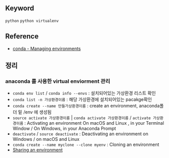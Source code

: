 ## Keyword
`python` `python virtualenv`

## Reference
- [conda - Managing environments](https://conda.io/docs/user-guide/tasks/manage-environments.html#viewing-a-list-of-your-environments)

## 정리
### anaconda 를 사용한 virtual enviorment 관리
- `conda env list` / `conda info --envs` : 설치되어있는 가상환경 리스트 확인
- `conda list -n 가상환경이름` : 해당 가상환경에 설치되어있는 pacakge확인
- `conda create --name 만들가상환경이름` : create an environment, anaconda폴더 밑 /env 에 생성됨
- `source activate 가상환경이름` | `conda activate 가상환경이름` / `activate 가상환경이름` : Activating an environment On macOS and Linux , in your Terminal Window / On Windows, in your Anaconda Prompt
- `deactivate` / `source deactivate` : Deactivating an environment on Windows / on macOS and Linux
- `conda create --name myclone --clone myenv` : Cloning an environment
- [Sharing an environment](https://conda.io/docs/user-guide/tasks/manage-environments.html#sharing-an-environment)
